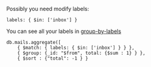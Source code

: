 Possibly you need modify labels:

```
labels: { $in: ['inbox'] }
```

You can see all your labels in [group-by-labels](https://github.com/Rpsl/mongodb-gmail/blob/master/examples/group-by-labels.md)

```
db.mails.aggregate([
    { $match: { labels: { $in: ['inbox'] } } },
    { $group: {_id: "$from", total: {$sum : 1} } },
    { $sort : {"total": -1 } }

```

